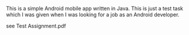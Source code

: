 This is a simple Android mobile app written in Java.
This is just a test task which I was given when I was looking for a job as an Android developer.

see Test Assignment.pdf
